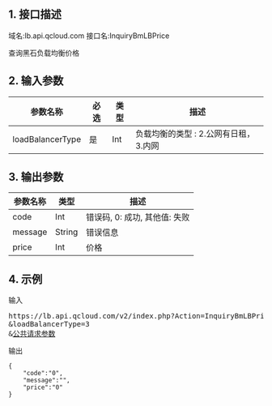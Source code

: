 ## 1. 接口描述
域名:lb.api.qcloud.com
接口名:InquiryBmLBPrice

查询黑石负载均衡价格

## 2. 输入参数
| 参数名称 | 必选  | 类型 | 描述 |
|---------|---------|---------|---------|
| loadBalancerType | 是 | Int |负载均衡的类型 : 2.公网有日租，3.内网|


## 3. 输出参数
| 参数名称 | 类型 | 描述 |
|---------|---------|---------|
| code | Int | 错误码, 0: 成功, 其他值: 失败|
| message | String | 错误信息|
| price | Int |价格 |


## 4. 示例
输入
<pre>
https://lb.api.qcloud.com/v2/index.php?Action=InquiryBmLBPrice
&loadBalancerType=3
&<a href="https://www.qcloud.com/doc/api/229/6976">公共请求参数</a>
</pre>
输出
```
{
    "code":"0",
    "message":"",
    "price":"0"
}
```

